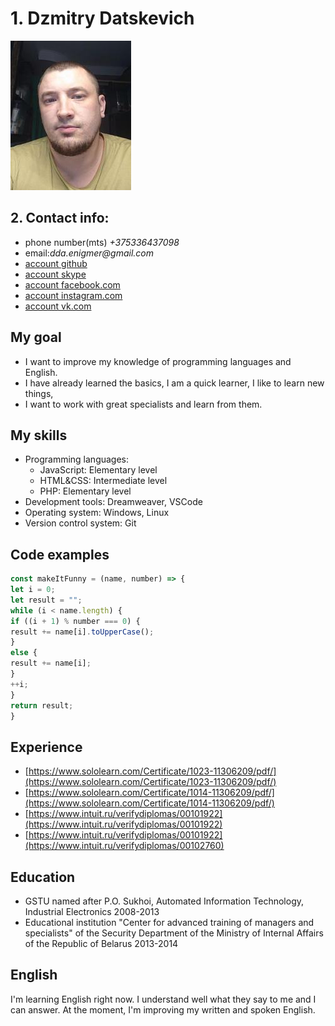 # 1.  Dzmitry Datskevich
![my photo](https://github.com/enigmer2/rsschool-cv/blob/gh-pages/Photo.jpg)

## 2. __Contact info:__ 
* phone number(mts) _+375336437098_
* email:_dda.enigmer@gmail.com_
* [account github](https://github.com/enigmer2)
* [account skype](https://join.skype.com/invite/oL2pv73WR9QL)
* [account facebook.com](https://www.facebook.com/profile.php?id=100002455255722)
* [account instagram.com](https://www.instagram.com/dda.enigmer/)
* [account vk.com](https://vk.com/enigmer)

## My goal
* I want to improve my knowledge of programming languages and English.
* I have already learned the basics, I am a quick learner, I like to learn new things, 
* I want to work with great specialists and learn from them.

## My skills
* Programming languages:
   * JavaScript: Elementary level
   * HTML&CSS: Intermediate level
   * PHP: Elementary level
* Development tools: Dreamweaver, VSCode
* Operating system: Windows, Linux
* Version control system: Git

## Code examples
``` JavaScript
const makeItFunny = (name, number) => {
let i = 0;
let result = "";
while (i < name.length) {
if ((i + 1) % number === 0) {
result += name[i].toUpperCase();
}
else {
result += name[i];
}
++i;
}
return result;
}

```

## Experience
* [https://www.sololearn.com/Certificate/1023-11306209/pdf/](https://www.sololearn.com/Certificate/1023-11306209/pdf/)
* [https://www.sololearn.com/Certificate/1014-11306209/pdf/](https://www.sololearn.com/Certificate/1014-11306209/pdf/)
* [https://www.intuit.ru/verifydiplomas/00101922](https://www.intuit.ru/verifydiplomas/00101922)
* [https://www.intuit.ru/verifydiplomas/00101922](https://www.intuit.ru/verifydiplomas/00102760)

## Education 
* GSTU named after P.O. Sukhoi, Automated Information Technology, Industrial Electronics 2008-2013
* Educational institution "Center for advanced training of managers and specialists" of the Security Department of the Ministry of Internal Affairs of the Republic of Belarus 2013-2014

## English
I'm learning English right now. I understand well what they say to me and I can answer. At the moment, I'm improving my written and spoken English.
